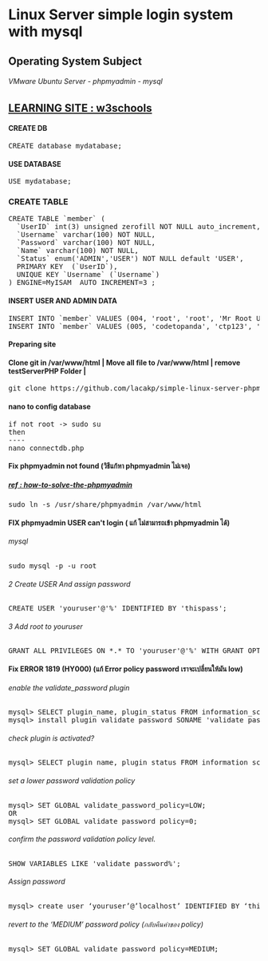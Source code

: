 # Linux Server simple login system with mysql
##  Operating System Subject 
###### VMware Ubuntu Server - phpmyadmin - mysql

##  [LEARNING SITE : w3schools](https://www.w3schools.com/)

#### CREATE DB
<pre>
CREATE database mydatabase;
</pre>

#### USE DATABASE
<pre>
USE mydatabase;
</pre>


### CREATE TABLE
<pre>
CREATE TABLE `member` (
  `UserID` int(3) unsigned zerofill NOT NULL auto_increment,
  `Username` varchar(100) NOT NULL,
  `Password` varchar(100) NOT NULL,
  `Name` varchar(100) NOT NULL,
  `Status` enum('ADMIN','USER') NOT NULL default 'USER',
  PRIMARY KEY  (`UserID`),
  UNIQUE KEY `Username` (`Username`)
) ENGINE=MyISAM  AUTO_INCREMENT=3 ;
</pre>

#### INSERT USER AND ADMIN DATA
<pre>
INSERT INTO `member` VALUES (004, 'root', 'root', 'Mr Root Ubuntu', 'ADMIN');
INSERT INTO `member` VALUES (005, 'codetopanda', 'ctp123', 'MR Codetopand Portdee', 'USER');
</pre>

#### Preparing site
#### Clone git in /var/www/html |  Move all file to /var/www/html | remove testServerPHP Folder | 
<pre>
git clone https://github.com/lacakp/simple-linux-server-phpmysql.git; mv -v ./simple-linux-server-phpmysql/* ./ ; rm -r simple-linux-server-phpmysql;
</pre>

#### nano to config database
<pre>
if not root -> sudo su
then
----
nano connectdb.php
</pre>



#### Fix phpmyadmin not found (วิธีแก้หา phpmyadmin ไม่เจอ)
#####  [ref : how-to-solve-the-phpmyadmin](https://askubuntu.com/questions/387062/how-to-solve-the-phpmyadmin-not-found-issue-after-upgrading-php-and-apache)
<pre>
sudo ln -s /usr/share/phpmyadmin /var/www/html
</pre>



#### FIX phpmyadmin USER can't login ( แก้ ไม่สามารถเข้า phpmyadmin ได้)

###### mysql
<pre>
sudo mysql -p -u root
</pre>

###### 2 Create USER And assign password
<pre>
CREATE USER 'youruser'@'%' IDENTIFIED BY 'thispass';
</pre>

###### 3 Add root to youruser
<pre>
GRANT ALL PRIVILEGES ON *.* TO 'youruser'@'%' WITH GRANT OPTION;
</pre>


#### Fix  ERROR 1819 (HY000) (แก้ Error policy password เราจะเปลี่ยนให้มัน low)

###### enable the validate_password plugin
<pre>
mysql> SELECT plugin_name, plugin_status FROM information_schema.plugins WHERE plugin_name LIKE 'validate%';
mysql> install plugin validate_password SONAME 'validate_password.so';
</pre>

###### check plugin is activated?
<pre>
mysql> SELECT plugin_name, plugin_status FROM information_schema.plugins WHERE plugin_name LIKE 'validate%';
</pre>


###### set a lower password validation policy
<pre>
mysql> SET GLOBAL validate_password_policy=LOW;
OR
mysql> SET GLOBAL validate_password_policy=0;
</pre>

###### confirm the password validation policy level.
<pre>
SHOW VARIABLES LIKE 'validate_password%';
</pre>

###### Assign password
<pre>
mysql> create user ‘youruser’@’localhost’ IDENTIFIED BY ‘thisisyourpassword’;
</pre>

###### revert to the ‘MEDIUM’ password policy (กลับคืนค่าของ policy)
<pre>
mysql> SET GLOBAL validate_password_policy=MEDIUM;
</pre>



